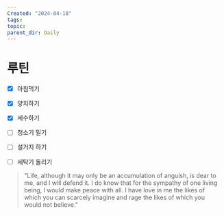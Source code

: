 ```yaml
---
Created: "2024-04-18"
tags: 
topic: 
parent_dir: Daily
---
```

# 루틴
- [x] 아침먹기
- [x] 양치하기
- [x] 세수하기
- [ ] 청소기 밀기
- [ ] 설거지 하기
- [ ] 세탁기 돌리기


> "Life, although it may only be an accumulation of anguish, is dear to me, and I will defend it. I do know that for the sympathy of one living being, I would make peace with all. I have love in me the likes of which you can scarcely imagine and rage the likes of which you would not believe."

